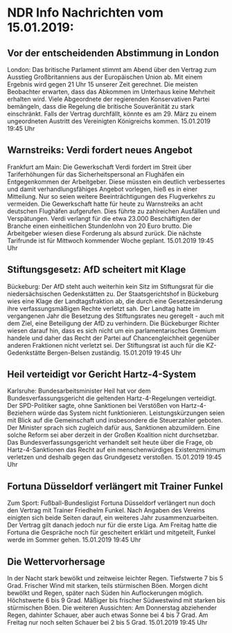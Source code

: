 # NDR Info Nachrichten vom 15.01.2019:


## Vor der entscheidenden Abstimmung in London
London: Das britische Parlament stimmt am Abend über den Vertrag zum Ausstieg Großbritanniens aus der Europäischen Union ab. Mit einem Ergebnis wird gegen 21 Uhr 15 unserer Zeit gerechnet. Die meisten Beobachter erwarten, dass das Abkommen im Unterhaus keine Mehrheit erhalten wird. Viele Abgeordnete der regierenden Konservativen Partei bemängeln, dass die Regelung die britische Souveränität zu stark einschränkt. Falls der Vertrag durchfällt, könnte es am 29. März zu einem ungeordneten Austritt des Vereinigten Königreichs kommen. 15.01.2019 19:45 Uhr 

## Warnstreiks: Verdi fordert neues Angebot
Frankfurt am Main: Die Gewerkschaft Verdi fordert im Streit über Tariferhöhungen für das Sicherheitspersonal an Flughäfen ein Entgegenkommen der Arbeitgeber. Diese müssten ein deutlich verbessertes und damit verhandlungsfähiges Angebot vorlegen, hieß es in einer Mitteilung. Nur so seien weitere Beeinträchtigungen des Flugverkehrs zu vermeiden. Die Gewerkschaft hatte für heute zu Warnstreiks an acht deutschen Flughäfen aufgerufen. Dies führte zu zahlreichen Ausfällen und Verspätungen. Verdi verlangt für die etwa 23.000 Beschäftigten der Branche einen einheitlichen Stundenlohn von 20 Euro brutto. Die Arbeitgeber wiesen diese Forderung als absurd zurück. Die nächste Tarifrunde ist für Mittwoch kommender Woche geplant. 15.01.2019 19:45 Uhr 

## Stiftungsgesetz: AfD scheitert mit Klage
Bückeburg: Der AfD steht auch weiterhin kein Sitz im Stiftungsrat für die niedersächsischen Gedenkstätten zu. Der Staatsgerichtshof in Bückeburg wies eine Klage der Landtagsfraktion ab, die durch eine Gesetzesänderung ihre verfassungsmäßigen Rechte verletzt sah. Der Landtag hatte im vergangenen Jahr die Besetzung des Stiftungsrates neu geregelt - auch mit dem Ziel, eine Beteiligung der AfD zu verhindern. Die Bückeburger Richter wiesen darauf hin, dass es sich nicht um ein parlamentarisches Gremium handele und daher das Recht der Partei auf Chancengleichheit gegenüber anderen Fraktionen nicht verletzt sei. Der Stiftungsrat ist auch für die KZ-Gedenkstätte Bergen-Belsen zuständig. 15.01.2019 19:45 Uhr 

## Heil verteidigt vor Gericht Hartz-4-System
Karlsruhe: Bundesarbeitsminister Heil hat vor dem Bundesverfassungsgericht die geltenden Hartz-4-Regelungen verteidigt. Der SPD-Politiker sagte, ohne Sanktionen bei Verstößen von Hartz-4-Beziehern würde das System nicht funktionieren. Leistungskürzungen seien mit Blick auf die Gemeinschaft und insbesondere die Steuerzahler geboten. Der Minister sprach sich zugleich dafür aus, Sanktionen abzumildern. Eine solche Reform sei aber derzeit in der Großen Koalition nicht durchsetzbar. Das Bundesverfassungsgericht verhandelt seit heute über die Frage, ob Hartz-4-Sanktionen das Recht auf ein menschenwürdiges Existenzminimum verletzen  und deshalb gegen das Grundgesetz verstoßen. 15.01.2019 19:45 Uhr 

## Fortuna Düsseldorf verlängert mit Trainer Funkel
Zum Sport: Fußball-Bundesligist Fortuna Düsseldorf verlängert nun doch den Vertrag mit Trainer Friedhelm Funkel. Nach Angaben des Vereins einigten sich beide Seiten darauf, ein weiteres Jahr zusammenzuarbeiten. Der Vertrag gilt danach jedoch nur für die erste Liga. Am Freitag hatte die Fortuna die Gespräche noch für gescheitert erklärt und mitgeteilt, Funkel werde im Sommer gehen. 15.01.2019 19:45 Uhr 

## Die Wettervorhersage
In der Nacht stark bewölkt und zeitweise leichter Regen. Tiefstwerte 7 bis 5 Grad. Frischer Wind mit starken, teils stürmischen Böen. Morgen dicht bewölkt und Regen, später nach Süden hin Auflockerungen möglich. Höchstwerte 6 bis 9 Grad. Mäßiger bis frischer Südwestwind mit starken bis stürmischen Böen. Die weiteren Aussichten: Am Donnerstag abziehender Regen, dahinter Schauer, aber auch etwas Sonne bei 4 bis 7 Grad. Am Freitag nur noch selten Schauer bei 2 bis 5 Grad. 15.01.2019 19:45 Uhr 
